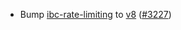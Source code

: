 - Bump [ibc-rate-limiting](https://github.com/cosmos/ibc-apps/blob/main/modules/rate-limiting) to
    [v8](https://github.com/cosmos/ibc-apps/releases/tag/modules/rate-limiting/v8.0.0)
    ([\#3227](https://github.com/cosmos/gaia/pull/3227))